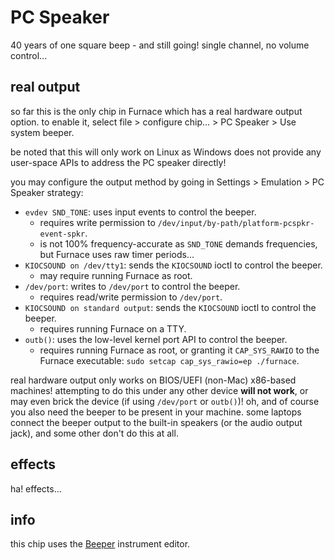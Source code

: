 # PC Speaker

40 years of one square beep - and still going! single channel, no volume control...

## real output

so far this is the only chip in Furnace which has a real hardware output option.
to enable it, select file > configure chip... > PC Speaker > Use system beeper.

be noted that this will only work on Linux as Windows does not provide any user-space APIs to address the PC speaker directly!

you may configure the output method by going in Settings > Emulation > PC Speaker strategy:

- `evdev SND_TONE`: uses input events to control the beeper.
  - requires write permission to `/dev/input/by-path/platform-pcspkr-event-spkr`.
  - is not 100% frequency-accurate as `SND_TONE` demands frequencies, but Furnace uses raw timer periods...
- `KIOCSOUND on /dev/tty1`: sends the `KIOCSOUND` ioctl to control the beeper.
  - may require running Furnace as root.
- `/dev/port`: writes to `/dev/port` to control the beeper.
  - requires read/write permission to `/dev/port`.
- `KIOCSOUND on standard output`: sends the `KIOCSOUND` ioctl to control the beeper.
  - requires running Furnace on a TTY.
- `outb()`: uses the low-level kernel port API to control the beeper.
  - requires running Furnace as root, or granting it `CAP_SYS_RAWIO` to the Furnace executable: `sudo setcap cap_sys_rawio=ep ./furnace`.

real hardware output only works on BIOS/UEFI (non-Mac) x86-based machines! attempting to do this under any other device **will not work**, or may even brick the device (if using `/dev/port` or `outb()`)!
oh, and of course you also need the beeper to be present in your machine. some laptops connect the beeper output to the built-in speakers (or the audio output jack), and some other don't do this at all.

## effects

ha! effects...

## info

this chip uses the [Beeper](../4-instrument/beeper.md) instrument editor.
